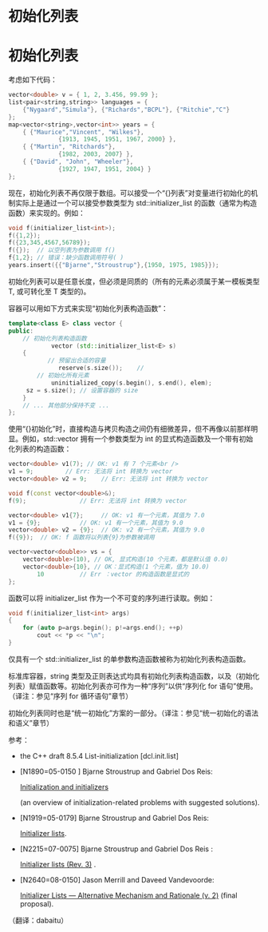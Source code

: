 # 初始化列表

# 初始化列表

考虑如下代码：

```cpp
vector<double> v = { 1, 2, 3.456, 99.99 };
list<pair<string,string>> languages = {
    {"Nygaard","Simula"}, {"Richards","BCPL"}, {"Ritchie","C"}
};
map<vector<string>,vector<int>> years = {
    { {"Maurice","Vincent", "Wilkes"},
              {1913, 1945, 1951, 1967, 2000} },
    { {"Martin", "Ritchards"},
              {1982, 2003, 2007} },
    { {"David", "John", "Wheeler"},
              {1927, 1947, 1951, 2004} }
}; 
```

现在，初始化列表不再仅限于数组。可以接受一个“{}列表”对变量进行初始化的机制实际上是通过一个可以接受参数类型为 std::initializer_list 的函数（通常为构造函数）来实现的。例如：

```cpp
void f(initializer_list<int>);
f({1,2});
f({23,345,4567,56789});
f({});  // 以空列表为参数调用 f()
f{1,2}; // 错误：缺少函数调用符号( )
years.insert({{"Bjarne","Stroustrup"},{1950, 1975, 1985}}); 
```

初始化列表可以是任意长度，但必须是同质的（所有的元素必须属于某一模板类型 T, 或可转化至 T 类型的)。

容器可以用如下方式来实现“初始化列表构造函数”：

```cpp
template<class E> class vector {
public:
    // 初始化列表构造函数
            vector (std::initializer_list<E> s)
    {
           // 预留出合适的容量
              reserve(s.size());    //
        // 初始化所有元素
            uninitialized_copy(s.begin(), s.end(), elem);
     sz = s.size(); // 设置容器的 size
    }
    // ... 其他部分保持不变 ...
}; 
```

使用“{}初始化”时，直接构造与拷贝构造之间仍有细微差异，但不再像以前那样明显。例如，std::vector 拥有一个参数类型为 int 的显式构造函数及一个带有初始化列表的构造函数：

```cpp
vector<double> v1(7); // OK: v1 有 7 个元素<br />
v1 = 9;         // Err: 无法将 int 转换为 vector
vector<double> v2 = 9;    // Err: 无法将 int 转换为 vector

void f(const vector<double>&);
f(9);               // Err: 无法将 int 转换为 vector

vector<double> v1{7};     // OK: v1 有一个元素，其值为 7.0
v1 = {9};           // OK: v1 有一个元素，其值为 9.0
vector<double> v2 = {9};  // OK: v2 有一个元素，其值为 9.0
f({9});  // OK: f 函数将以列表{9}为参数被调用

vector<vector<double>> vs = {
    vector<double>(10), // OK, 显式构造(10 个元素，都是默认值 0.0)
    vector<double>{10}, // OK：显式构造(1 个元素，值为 10.0)
        10          // Err ：vector 的构造函数是显式的
}; 
```

函数可以将 initializer_list 作为一个不可变的序列进行读取。例如：

```cpp
void f(initializer_list<int> args)
{
    for (auto p=args.begin(); p!=args.end(); ++p)
        cout << *p << "\n";
} 
```

仅具有一个 std::initializer_list 的单参数构造函数被称为初始化列表构造函数。

标准库容器，string 类型及正则表达式均具有初始化列表构造函数，以及（初始化列表）赋值函数等。初始化列表亦可作为一种“序列”以供“序列化 for 语句”使用。（译注：参见“序列 for 循环语句”章节）

初始化列表同时也是“统一初始化”方案的一部分。（译注：参见“统一初始化的语法和语义”章节）

参考：

*   the C++ draft 8.5.4 List-initialization [dcl.init.list]
*   [N1890=05-0150 ] Bjarne Stroustrup and Gabriel Dos Reis:

    [Initialization and initializers](http://www.open-std.org/jtc1/sc22/wg21/docs/papers/2005/n1890.pdf)

    (an overview of initialization-related problems with suggested solutions).

*   [N1919=05-0179] Bjarne Stroustrup and Gabriel Dos Reis:

    [Initializer lists](http://www.open-std.org/jtc1/sc22/wg21/docs/papers/2005/n1919.pdf).

*   [N2215=07-0075] Bjarne Stroustrup and Gabriel Dos Reis :

    [Initializer lists (Rev. 3)](http://www.open-std.org/jtc1/sc22/wg21/docs/papers/2007/n2215.pdf) .

*   [N2640=08-0150] Jason Merrill and Daveed Vandevoorde:

    [Initializer Lists — Alternative Mechanism and Rationale (v. 2)](http://www.open-std.org/jtc1/sc22/wg21/docs/papers/2008/n2640.pdf) (final proposal).

（翻译：dabaitu）